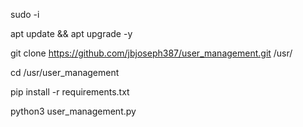 sudo -i  

apt update && apt upgrade -y

git clone https://github.com/jbjoseph387/user_management.git /usr/

cd /usr/user_management

pip install -r requirements.txt

python3 user_management.py
